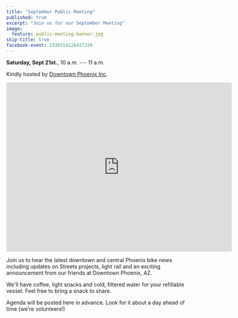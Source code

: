 ```yaml
---
title: "September Public Meeting"
published: true
excerpt: "Join us for our September Meeting"
image:
  feature: public-meeting-banner.jpg
skip-title: true
facebook-event: 2338154126437239
---
```


**Saturday, Sept 21st.**, 10 a.m. --- 11 a.m.

Kindly hosted by [Downtown Phoenix Inc](http://dtphx.org/).
<iframe src="https://www.google.com/maps/embed?pb=!1m14!1m8!1m3!1d13316.204567160927!2d-112.0736025!3d33.4479741!3m2!1i1024!2i768!4f13.1!3m3!1m2!1s0x0%3A0x1aa363d3395991dc!2sDowntown+Phoenix+Inc!5e0!3m2!1sen!2sus!4v1472699206206" width="600" height="450" frameborder="0" style="border:0" allowfullscreen></iframe>

Join us to hear the latest downtown and central Phoenix bike news including updates on Streets projects, light rail and an exciting announcement from our friends at Downtown Phoenix, AZ.

We'll have coffee, light snacks and cold, filtered water for your refillable vessel. Feel free to bring a snack to share.

Agenda will be posted here in advance. Look for it about a day ahead of time (we're volunteers!)
